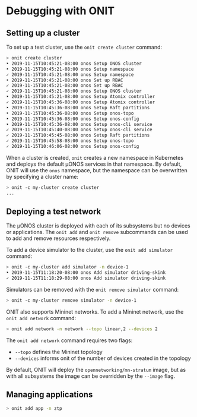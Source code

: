 # Debugging with ONIT

## Setting up a cluster

To set up a test cluster, use the `onit create cluster` command:

```bash
> onit create cluster
‣ 2019-11-15T10:45:21-08:00 onos Setup ONOS cluster
‣ 2019-11-15T10:45:21-08:00 onos Setup namespace
✓ 2019-11-15T10:45:21-08:00 onos Setup namespace
‣ 2019-11-15T10:45:21-08:00 onos Set up RBAC
✓ 2019-11-15T10:45:21-08:00 onos Set up RBAC
✓ 2019-11-15T10:45:21-08:00 onos Setup ONOS cluster
‣ 2019-11-15T10:45:21-08:00 onos Setup Atomix controller
✓ 2019-11-15T10:45:36-08:00 onos Setup Atomix controller
‣ 2019-11-15T10:45:36-08:00 onos Setup Raft partitions
‣ 2019-11-15T10:45:36-08:00 onos Setup onos-topo
‣ 2019-11-15T10:45:36-08:00 onos Setup onos-config
‣ 2019-11-15T10:45:36-08:00 onos Setup onos-cli service
✓ 2019-11-15T10:45:40-08:00 onos Setup onos-cli service
✓ 2019-11-15T10:45:45-08:00 onos Setup Raft partitions
✓ 2019-11-15T10:45:58-08:00 onos Setup onos-topo
✓ 2019-11-15T10:46:06-08:00 onos Setup onos-config
```

When a cluster is created, `onit` creates a new namespace in Kubernetes and deploys the default μONOS services in that
namespace. By default, ONIT will use the `onos` namespace, but the namespace can be overwritten by specifying a
cluster name:

```bash
> onit -c my-cluster create cluster
...
```

## Deploying a test network

The μONOS cluster is deployed with each of its subsystems but no devices or applications. The `onit add` and 
`onit remove` subcommands can be used to add and remove resources respectively.

To add a device simulator to the cluster, use the `onit add simulator` command:

```bash
> onit -c my-cluster add simulator -n device-1
‣ 2019-11-15T11:18:20-08:00 onos Add simulator driving-skink
✓ 2019-11-15T11:18:29-08:00 onos Add simulator driving-skink
```

Simulators can be removed with the `onit remove simulator` command:

```bash
> onit -c my-cluster remove simulator -n device-1
```

ONIT also supports Mininet networks. To add a Mininet network, use the `onit add network` command:

```bash
> onit add network -n network --topo linear,2 --devices 2
```

The `onit add network` command requires two flags:
* `--topo` defines the Mininet topology
* `--devices` informs onit of the number of devices created in the topology

By default, ONIT will deploy the `opennetworking/mn-stratum` image, but as with all subsystems the image can be
overridden by the `--image` flag.

## Managing applications

```bash
> onit add app -n ztp
```
